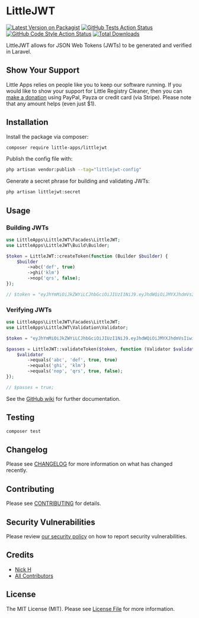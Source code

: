 # LittleJWT

[![Latest Version on Packagist](https://img.shields.io/packagist/v/little-apps/littlejwt.svg?style=flat-square)](https://packagist.org/packages/little-apps/littlejwt)
[![GitHub Tests Action Status](https://img.shields.io/github/workflow/status/little-apps/littlejwt/run-tests?label=tests)](https://github.com/little-apps/littlejwt/actions?query=workflow%3Arun-tests+branch%3Amain)
[![GitHub Code Style Action Status](https://img.shields.io/github/workflow/status/little-apps/littlejwt/Check%20&%20fix%20styling?label=code%20style)](https://github.com/little-apps/littlejwt/actions?query=workflow%3A"Check+%26+fix+styling"+branch%3Amain)
[![Total Downloads](https://img.shields.io/packagist/dt/little-apps/littlejwt.svg?style=flat-square)](https://packagist.org/packages/little-apps/littlejwt)

LittleJWT allows for JSON Web Tokens (JWTs) to be generated and verified in Laravel.

## Show Your Support

Little Apps relies on people like you to keep our software running. If you would like to show your support for Little Registry Cleaner, then you can [make a donation](https://www.little-apps.com/?donate) using PayPal, Payza or credit card (via Stripe). Please note that any amount helps (even just $1).

## Installation

Install the package via composer:

```bash
composer require little-apps/littlejwt
```

Publish the config file with:

```bash
php artisan vendor:publish --tag="littlejwt-config"
```

Generate a secret phrase for building and validating JWTs:

```bash
php artisan littlejwt:secret
```

## Usage

### Building JWTs

```php
use LittleApps\LittleJWT\Facades\LittleJWT;
use LittleApps\LittleJWT\Build\Builder;

$token = LittleJWT::createToken(function (Builder $builder) {
    $builder
        ->abc('def', true)
        ->ghi('klm')
        ->nop('qrs', false);
});

// $token = "eyJhYmMiOiJkZWYiLCJhbGciOiJIUzI1NiJ9.eyJhdWQiOiJMYXJhdmVsIiwiZXhwIjoxNjQzMDg1NTEwLCJnaGkiOiJrbG0iLCJpYXQiOjE2NDMwODE5MTAsImlzcyI6Imh0dHA6Ly9sb2NhbGhvc3QiLCJqdGkiOiJkZmI1NzkyNy0yMzA5LTRjMTYtOTkyOC0zYTc4NDk2NzBlOWMiLCJuYmYiOjE2NDMwODE5MTAsIm5vcCI6InFycyJ9.ZxWbIY8bYPw8ZOjxBxxtcR0-6GztbMnEStWpvpojN4k";
```

### Verifying JWTs
```php
use LittleApps\LittleJWT\Facades\LittleJWT;
use LittleApps\LittleJWT\Validation\Validator;

$token = "eyJhYmMiOiJkZWYiLCJhbGciOiJIUzI1NiJ9.eyJhdWQiOiJMYXJhdmVsIiwiZXhwIjoxNjQzMDg1NTEwLCJnaGkiOiJrbG0iLCJpYXQiOjE2NDMwODE5MTAsImlzcyI6Imh0dHA6Ly9sb2NhbGhvc3QiLCJqdGkiOiJkZmI1NzkyNy0yMzA5LTRjMTYtOTkyOC0zYTc4NDk2NzBlOWMiLCJuYmYiOjE2NDMwODE5MTAsIm5vcCI6InFycyJ9.ZxWbIY8bYPw8ZOjxBxxtcR0-6GztbMnEStWpvpojN4k";

$passes = LittleJWT::validateToken($token, function (Validator $validator) {
    $validator
        ->equals('abc', 'def', true, true)
        ->equals('ghi', 'klm')
        ->equals('nop', 'qrs', true, false);
});

// $passes = true;
```

See the [GitHub wiki](https://github.com/little-apps/LittleJWT/wiki) for further documentation.

## Testing

```bash
composer test
```

## Changelog

Please see [CHANGELOG](CHANGELOG.md) for more information on what has changed recently.

## Contributing

Please see [CONTRIBUTING](.github/CONTRIBUTING.md) for details.

## Security Vulnerabilities

Please review [our security policy](../../security/policy) on how to report security vulnerabilities.

## Credits

- [Nick H](https://github.com/little-apps)
- [All Contributors](../../contributors)

## License

The MIT License (MIT). Please see [License File](LICENSE.md) for more information.
